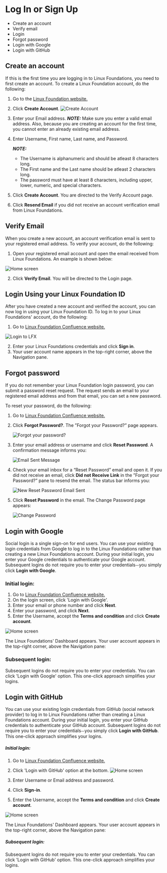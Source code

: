 # Log In or Sign Up

- Create an account
- Verify email
- Login
- Forgot password
- Login with Google
- Login with GitHub

##  Create an account

If this is the first time you are logging in to Linux Foundations, you need to first create an account. To create a Linux Foundation account, do the following:

1. Go to the [Linux Foundation website.](https://confluence.linuxfoundation.org/)
2. Click <b>Create Account</b>. ![Create Account](imgs/create_account.png)
3. Enter your Email address.
    **_NOTE:_** Make sure you enter a valid email address. Also, because you are creating an account for the first time, you cannot enter an already existing email address.
4. Enter Username, First name, Last name, and Password.

   **_NOTE:_** <ul><li>The Username is alphanumeric and should be atleast 8 characters long.</li><li>The First name and the Last name should be atleast 2 characters long.</li><li>The password must have at least 8 characters, including upper, lower, numeric, and special characters.</li></ul>
4. Click <b>Create Account</b>. You are directed to the Verify Account page.
5. Click <b>Resend Email</b> if you did not receive an account verification email from Linux Foundations.

##  **Verify Email**

When you create a new account, an account verification email is sent to your registered email address. To verify your account, do the following:

1. Open your registered email account and open the email received from Linux Foundations. An example is shown below:

![Home screen](./imgs/3.png)

2. Click <b>Verify Email</b>. You will be directed to the Login page.

##  **Login Using your Linux Foundation ID**

After you have created a new account and verified the account, you can now log in using your Linux Foundation ID. To log in to your Linux Foundations' account, do the following:

1. Go to [Linux Foundation Confluence website.](https://confluence.linuxfoundation.org/)

![Login to LFX](imgs/lfx-login-to-lfx.png)

2. Enter your Linux Foundations credentials and click **Sign in**.
3. Your user account name appears in the top-right corner, above the Navigation pane.

## **Forgot password**

If you do not remember your Linux Foundation login password, you can submit a password reset request. The request sends an email to your registered email address and from that email, you can set a new password.

To reset your password, do the following:

1. Go to [Linux Foundation Confluence website.](https://confluence.linuxfoundation.org/)
2. Click **Forgot Password?**. The ”Forgot your Password?” page appears.

   ![Forgot your password?](imgs/lfx-forgot-your-password.png)
   
3. Enter your email address or username and click **Reset Password**. A confirmation message informs you:

   ![Email Sent Message](./imgs/lfx-email-has-been-sent.png)

4. Check your email inbox for a “Reset Password” email and open it. If you did not receive an email, click **Did not Receive Link** in the ”Forgot your Password?” pane to resend the email. The status bar informs you:

   ![New Reset Password Email Sent](imgs/lfx-new-reset-password-email-sent.png)
   
5. Click **Reset Password** in the email. The Change Password page appears:

   ![Change Password](imgs/lfx-change-password.png)
 
##  **Login with Google**

Social login is a single sign-on for end users. You can use your existing login credentials from Google to log in to the Linux Foundations rather than creating a new Linux Foundations account. During your initial login, you enter your Google credentials to authenticate your Google account. Subsequent logins do not require you to enter your credentials⏤you simply click **Login with Google**.

 ### Initial login: 

1. Go to [Linux Foundation Confluence website.](https://confluence.linuxfoundation.org/)
2. On the login screen, click 'Login with Google'.
3. Enter your email or phone number and click **Next**.
4. Enter your password, and click **Next**.
5. Enter the Username, accept the **Terms and condition** and click **Create account**.

![Home screen](./imgs/13.jpg)

The Linux Foundations' Dashboard appears. Your user account appears in the top-right corner, above the Navigation pane:

###  Subsequent login:

Subsequent logins do not require you to enter your credentials. You can click 'Login with Google' option. This one-click approach simplifies your logins.

## **Login with GitHub**

You can use your existing login credentials from GitHub (social network provider) to log in to Linux Foundations rather than creating a Linux Foundations account. During your initial login, you enter your GitHub credentials to authenticate your GitHub account. Subsequent logins do not require you to enter your credentials⏤you simply click **Login with GitHub**. This one-click approach simplifies your logins.

 ##### Initial login: 

1. Go to [Linux Foundation Confluence website.](https://confluence.linuxfoundation.org/)
2. Click 'Login with GitHub' option at the bottom.
![Home screen](./imgs/14.jpg)

3. Enter Username or Email address and password.
4. Click **Sign-in**.
5. Enter the Username, accept the **Terms and condition** and click **Create account**.

![Home screen](./imgs/13.jpg)

   The Linux Foundations' Dashboard appears. Your user account appears in the top-right corner, above the Navigation pane:

#####  Subsequent login:

Subsequent logins do not require you to enter your credentials. You can click 'Login with GitHub' option. This one-click approach simplifies your logins.
